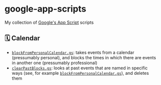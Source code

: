 # google-app-scripts
My collection of [Google's App Script](https://script.google.com/) scripts

## 🗓 Calendar

- [`blockFromPersonalCalendar.gs`](blockFromPersonalCalendar.gs): takes events from a calendar (pressumably personal), and blocks the times in which there are events in another one (pressumably professional)
- [`clearPastBlocks.gs`](clearPastBlocks.gs): looks at past events that are named in specific ways (see, for example [`blockFromPersonalCalendar.gs`](blockFromPersonalCalendar.gs)), and deletes them
